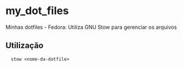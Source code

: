 # my_dot_files
Minhas dotfiles - Fedora:
Utiliza GNU Stow para gerenciar os arquivos

## Utilização

      stow <nome-da-dotfile>
